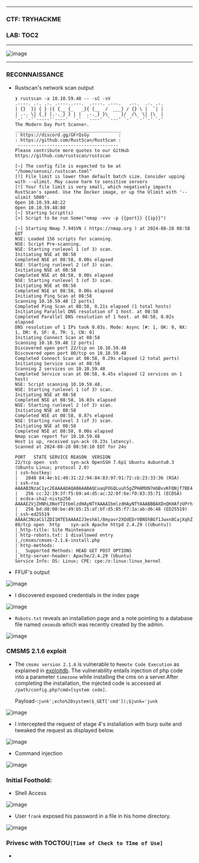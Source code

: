 ---------------------

### CTF: TRYHACKME
### LAB: TOC2

---------------------

![image](https://github.com/user-attachments/assets/e03e69fa-1a99-4bdf-8653-4418f7ba5aa8)

---------------------

### RECONNAISSANCE

- Rustscan's network scan output


      ❯ rustscan -a 10.10.59.48 -- -sC -sV
      .----. .-. .-. .----..---.  .----. .---.   .--.  .-. .-.
      | {}  }| { } |{ {__ {_   _}{ {__  /  ___} / {} \ |  `| |
      | .-. \| {_} |.-._} } | |  .-._} }\     }/  /\  \| |\  |
      `-' `-'`-----'`----'  `-'  `----'  `---' `-'  `-'`-' `-'
      The Modern Day Port Scanner.
      ________________________________________
      : https://discord.gg/GFrQsGy           :
      : https://github.com/RustScan/RustScan :
       --------------------------------------
      Please contribute more quotes to our GitHub https://github.com/rustscan/rustscan
      
      [~] The config file is expected to be at "/home/sensei/.rustscan.toml"
      [!] File limit is lower than default batch size. Consider upping with --ulimit. May cause harm to sensitive servers
      [!] Your file limit is very small, which negatively impacts RustScan's speed. Use the Docker image, or up the Ulimit with '--ulimit 5000'. 
      Open 10.10.59.48:22
      Open 10.10.59.48:80
      [~] Starting Script(s)
      [>] Script to be run Some("nmap -vvv -p {{port}} {{ip}}")
      
      [~] Starting Nmap 7.94SVN ( https://nmap.org ) at 2024-08-28 08:58 EDT
      NSE: Loaded 156 scripts for scanning.
      NSE: Script Pre-scanning.
      NSE: Starting runlevel 1 (of 3) scan.
      Initiating NSE at 08:58
      Completed NSE at 08:58, 0.00s elapsed
      NSE: Starting runlevel 2 (of 3) scan.
      Initiating NSE at 08:58
      Completed NSE at 08:58, 0.00s elapsed
      NSE: Starting runlevel 3 (of 3) scan.
      Initiating NSE at 08:58
      Completed NSE at 08:58, 0.00s elapsed
      Initiating Ping Scan at 08:58
      Scanning 10.10.59.48 [2 ports]
      Completed Ping Scan at 08:58, 0.21s elapsed (1 total hosts)
      Initiating Parallel DNS resolution of 1 host. at 08:58
      Completed Parallel DNS resolution of 1 host. at 08:58, 0.02s elapsed
      DNS resolution of 1 IPs took 0.03s. Mode: Async [#: 1, OK: 0, NX: 1, DR: 0, SF: 0, TR: 1, CN: 0]
      Initiating Connect Scan at 08:58
      Scanning 10.10.59.48 [2 ports]
      Discovered open port 22/tcp on 10.10.59.48
      Discovered open port 80/tcp on 10.10.59.48
      Completed Connect Scan at 08:58, 0.29s elapsed (2 total ports)
      Initiating Service scan at 08:58
      Scanning 2 services on 10.10.59.48
      Completed Service scan at 08:58, 6.45s elapsed (2 services on 1 host)
      NSE: Script scanning 10.10.59.48.
      NSE: Starting runlevel 1 (of 3) scan.
      Initiating NSE at 08:58
      Completed NSE at 08:58, 16.03s elapsed
      NSE: Starting runlevel 2 (of 3) scan.
      Initiating NSE at 08:58
      Completed NSE at 08:58, 0.87s elapsed
      NSE: Starting runlevel 3 (of 3) scan.
      Initiating NSE at 08:58
      Completed NSE at 08:58, 0.00s elapsed
      Nmap scan report for 10.10.59.48
      Host is up, received syn-ack (0.23s latency).
      Scanned at 2024-08-28 08:58:10 EDT for 24s
      
      PORT   STATE SERVICE REASON  VERSION
      22/tcp open  ssh     syn-ack OpenSSH 7.6p1 Ubuntu 4ubuntu0.3 (Ubuntu Linux; protocol 2.0)
      | ssh-hostkey: 
      |   2048 84:4e:b1:49:31:22:94:84:83:97:91:72:cb:23:33:36 (RSA)
      | ssh-rsa AAAAB3NzaC1yc2EAAAADAQABAAABAQCuaqFOGQLuuh5gZPHAMXN7mbBvvKFQNjf7BE4nQcou0kK9vn/2NoMDyr3ZNKRvfG/Q2S+Nk1cew2KYvBN8OmJP0a4iTiQNd2MNftiOvH6zA7DbHD8WcuqoFNVUILB0fR3zHLOTJdZmvUX14TJnlGpd+Zt6wNOH9+EXNZDhjG7f7D/StcxurCuGAwkqQb7/oP5euE5sQaJ31ZnTL4RK4sk7LzXQprPBJa0IjEthBtKhSbKS0XmvzCFcSYNn/RUhFAOBR4WXKRGk9+WKlhj5KUli0BmUB6v9OnTcRZHjVQ7cj/8QoFYh5Ns38DM2oFYibhTGmODK6OeyOQgFe9iNc/KT
      |   256 cc:32:19:3f:f5:b9:a4:d5:ac:32:0f:6e:f0:83:35:71 (ECDSA)
      | ecdsa-sha2-nistp256 AAAAE2VjZHNhLXNoYTItbmlzdHAyNTYAAAAIbmlzdHAyNTYAAABBBAXDnQKHAfzUPrhhICFpTSbE3+bjHgyIEapWhaEZkimi2WdGqPh3+vX7602C3+B4Q+TitOB+YR7xQNmUxk89vac=
      |   256 bd:d8:00:be:49:b5:15:af:bf:d5:85:f7:3a:ab:d6:48 (ED25519)
      |_ssh-ed25519 AAAAC3NzaC1lZDI1NTE5AAAAIJ3eshAl/8myavr2XQdEDrVBN5hBGf1Jwxn8CajXqhZ1
      80/tcp open  http    syn-ack Apache httpd 2.4.29 ((Ubuntu))
      |_http-title: Site Maintenance
      | http-robots.txt: 1 disallowed entry 
      |_/cmsms/cmsms-2.1.6-install.php
      | http-methods: 
      |_  Supported Methods: HEAD GET POST OPTIONS
      |_http-server-header: Apache/2.4.29 (Ubuntu)
      Service Info: OS: Linux; CPE: cpe:/o:linux:linux_kernel

-  FFUF's output

![image](https://github.com/user-attachments/assets/e3ca51a6-3cfc-4127-954c-4dc5449dc1a6)

- I discovered exposed credentials in the index page

![image](https://github.com/user-attachments/assets/a6c8b758-1bf1-48cc-abb4-4eea872f3ced)

- `Robots.txt` reveals an installation page and a note pointing to a database file named `cmsmsdb` which was recently created by the admin.

![image](https://github.com/user-attachments/assets/9b9d47b8-a6bf-4c27-a722-754affe9598e)

### CMSMS 2.1.6 exploit

- The `cmsms version 2.1.6` is vulnerable to `Remote Code Execution` as explained in [exploitdb](https://www.exploit-db.com/exploits/44192). The vulnerability entails injection of php code into a parameter `timezone` while installing the cms on a server.After completing the installation, the injected code is accessed at `/path/config.php?cmd=[system code]`.

   Payload-:```junk';echo%20system($_GET['cmd']);$junk='junk```

![image](https://github.com/user-attachments/assets/1ba899ea-a2d2-4071-90ed-ab09236ac6b7)

- I intercepted the request of stage 4's installation with burp suite and tweaked the request as displayed below.

![image](https://github.com/user-attachments/assets/01287ece-0eb7-4589-b723-240550f7b7d3)

- Command injection

![image](https://github.com/user-attachments/assets/bcdf206e-7a40-4780-9b54-eb3c09862215)

### Initial Foothold:

- Shell Access

![image](https://github.com/user-attachments/assets/b60ace0e-8e45-425c-8d84-745e9953e100)

- User `frank` exposed his password in a file in his home directory.

![image](https://github.com/user-attachments/assets/ec650636-43b6-47c3-b3fd-3640e2cf2d40)

### Privesc with  TOCTOU`[Time of Check to TIme of Use]` 

- 






  













